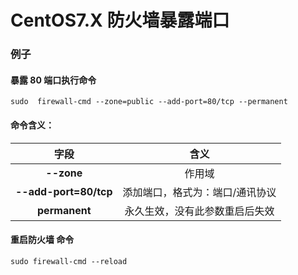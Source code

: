 # CentOS7.X 防火墙暴露端口

### 例子
#### 暴露 **80** 端口执行命令
`sudo  firewall-cmd --zone=public --add-port=80/tcp --permanent`

#### 命令含义：
字段|含义
:-:|:-:
**--zone**|作用域|
**--add-port=80/tcp** |添加端口，格式为：端口/通讯协议|
**permanent**|永久生效，没有此参数重启后失效|

#### 重启防火墙 命令 
`sudo firewall-cmd --reload`